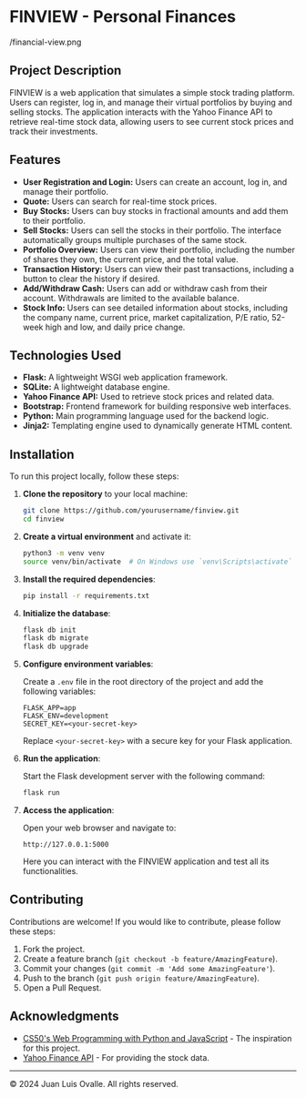 # FINVIEW - Personal Finances

/financial-view.png

## Project Description

FINVIEW is a web application that simulates a simple stock trading platform. Users can register, log in, and manage their virtual portfolios by buying and selling stocks. The application interacts with the Yahoo Finance API to retrieve real-time stock data, allowing users to see current stock prices and track their investments.

## Features

- **User Registration and Login:** Users can create an account, log in, and manage their portfolio.
- **Quote:** Users can search for real-time stock prices.
- **Buy Stocks:** Users can buy stocks in fractional amounts and add them to their portfolio.
- **Sell Stocks:** Users can sell the stocks in their portfolio. The interface automatically groups multiple purchases of the same stock.
- **Portfolio Overview:** Users can view their portfolio, including the number of shares they own, the current price, and the total value.
- **Transaction History:** Users can view their past transactions, including a button to clear the history if desired.
- **Add/Withdraw Cash:** Users can add or withdraw cash from their account. Withdrawals are limited to the available balance.
- **Stock Info:** Users can see detailed information about stocks, including the company name, current price, market capitalization, P/E ratio, 52-week high and low, and daily price change.

## Technologies Used

- **Flask:** A lightweight WSGI web application framework.
- **SQLite:** A lightweight database engine.
- **Yahoo Finance API:** Used to retrieve stock prices and related data.
- **Bootstrap:** Frontend framework for building responsive web interfaces.
- **Python:** Main programming language used for the backend logic.
- **Jinja2:** Templating engine used to dynamically generate HTML content.

## Installation

To run this project locally, follow these steps:

1. **Clone the repository** to your local machine:

    ```bash
    git clone https://github.com/yourusername/finview.git
    cd finview
    ```

2. **Create a virtual environment** and activate it:

    ```bash
    python3 -m venv venv
    source venv/bin/activate  # On Windows use `venv\Scripts\activate`
    ```

3. **Install the required dependencies**:

    ```bash
    pip install -r requirements.txt
    ```

4. **Initialize the database**:

    ```bash
    flask db init
    flask db migrate
    flask db upgrade
    ```

5. **Configure environment variables**:

    Create a `.env` file in the root directory of the project and add the following variables:

    ```plaintext
    FLASK_APP=app
    FLASK_ENV=development
    SECRET_KEY=<your-secret-key>
    ```

    Replace `<your-secret-key>` with a secure key for your Flask application.

6. **Run the application**:

    Start the Flask development server with the following command:

    ```bash
    flask run
    ```

7. **Access the application**:

    Open your web browser and navigate to:

    ```arduino
    http://127.0.0.1:5000
    ```

    Here you can interact with the FINVIEW application and test all its functionalities.

## Contributing

Contributions are welcome! If you would like to contribute, please follow these steps:

1. Fork the project.
2. Create a feature branch (`git checkout -b feature/AmazingFeature`).
3. Commit your changes (`git commit -m 'Add some AmazingFeature'`).
4. Push to the branch (`git push origin feature/AmazingFeature`).
5. Open a Pull Request.

## Acknowledgments

- [CS50's Web Programming with Python and JavaScript](https://cs50.harvard.edu/web/2021/) - The inspiration for this project.
- [Yahoo Finance API](https://www.yahoofinanceapi.com/) - For providing the stock data.

---

© 2024 Juan Luis Ovalle. All rights reserved.
